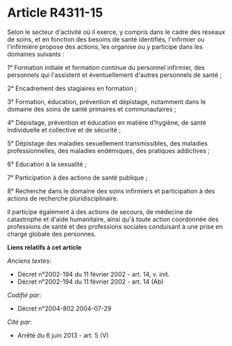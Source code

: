 # Article R4311-15

Selon le secteur d'activité où il exerce, y compris dans le cadre des réseaux de soins, et en fonction des besoins de santé
identifiés, l'infirmier ou l'infirmière propose des actions, les organise ou y participe dans les domaines suivants :

1° Formation initiale et formation continue du personnel infirmier, des personnels qui l'assistent et éventuellement d'autres
personnels de santé ;

2° Encadrement des stagiaires en formation ;

3° Formation, éducation, prévention et dépistage, notamment dans le domaine des soins de santé primaires et communautaires ;

4° Dépistage, prévention et éducation en matière d'hygiène, de santé individuelle et collective et de sécurité ;

5° Dépistage des maladies sexuellement transmissibles, des maladies professionnelles, des maladies endémiques, des pratiques
addictives ;

6° Education à la sexualité ;

7° Participation à des actions de santé publique ;

8° Recherche dans le domaine des soins infirmiers et participation à des actions de recherche pluridisciplinaire.

Il participe également à des actions de secours, de médecine de catastrophe et d'aide humanitaire, ainsi qu'à toute action
coordonnée des professions de santé et des professions sociales conduisant à une prise en charge globale des personnes.

**Liens relatifs à cet article**

_Anciens textes_:

  - Décret n°2002-194 du 11 février 2002 - art. 14, v. init.
  - Décret n°2002-194 du 11 février 2002 - art. 14 (Ab)

_Codifié par_:

  - Décret n°2004-802 2004-07-29

_Cité par_:

  - Arrêté du 6 juin 2013 - art. 5 (V)
